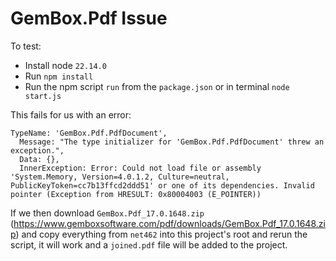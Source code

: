 GemBox.Pdf Issue
================

To test:
- Install node `22.14.0`
- Run `npm install`
- Run the npm script `run` from the `package.json` or in terminal `node start.js`

This fails for us with an error:
```
TypeName: 'GemBox.Pdf.PdfDocument',
  Message: "The type initializer for 'GemBox.Pdf.PdfDocument' threw an exception.",
  Data: {},
  InnerException: Error: Could not load file or assembly 'System.Memory, Version=4.0.1.2, Culture=neutral, PublicKeyToken=cc7b13ffcd2ddd51' or one of its dependencies. Invalid pointer (Exception from HRESULT: 0x80004003 (E_POINTER))
```

If we then download `GemBox.Pdf_17.0.1648.zip` (https://www.gemboxsoftware.com/pdf/downloads/GemBox.Pdf_17.0.1648.zip) and copy everything from `net462` into this project's root and rerun the script, it will work and a `joined.pdf` file will be added to the project.